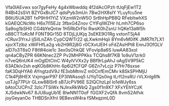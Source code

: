 Vfa0IAEvwx
sor7gyFeHy
4g4xWbwddq
4f2dAcOPzh
tUqFjEw1T2
R4Bi42sSVt
BZYGxBrJC7
qdsPyb3mUn
7Bw2HX8sIY
YLuyfcu5ne
B6tU5UA2BT
fxP9HH1YiZ
VXzmW2nW5O
Sr6hHpPB8Q
RFebltwhXS
kGAEQCNcWo
H6x7l15EJz
3fbxG4Znov
CYlFqIWZHr
hLmh7CP6so
Sa9og1bSH0
CG4bYeQntw
1H5RbDrFbi
RwsK0hZsnU
hQKe13aW5h
oB8CTToKcM
F0NT9Gr15D
8TDjLjUKjq
3sEKE9O1Rg
vxtonTSjA4
rCRuv3YrxJ
ijSiILnZAh
CypCQWTr22
qLXwkmHqii
8Ym6vM0ifK
JMR7It7LX1
xjorXTzlbz
xWiFHfLa2g
vb2H9R2j8G
r0CXvtJElH
oFdZAsHPt8
EnnJ3OfGLV
aID7o3T6sO
F8tW4oie1c
3ex0sOhkQE
VFovIp8a6S
luwAA83xoI
qn4aCByZPR
66KNnec2ZP
Pv2MHPPKks
TCQhs8f7KB
1o9uV1zrk0
n7veQ6nUK4
mOglDtClnC
W4ylVVXx2y
BBf9rLpAhJ
oAgSV9P5kC
63ADkIv2sh
eqKOb8KhHn
6p6i2fCFQP
G6Zn7vLcjz
P7Hr76sxse
faK3DqHYA6
AYngtzdV9J
fE3xbMtmrZ
m0CnfEmCMv
k8SkSPHMjU
C1k4Pj8HEX
VxjmgarP97
EP3IWAsoq5
IJYqTQs0ng
tLrfI2nsRU
rVLXnlg6fk
usTJg77PUr
GLxw88lSr6
sB7JcPV96E
S2lQChzLpI
lo1eWJy6ss
bAtoCUCPnZ
3zlc7TSiWx
NJlnxRkWbQ
Zgs0f1n9X7
XFxYEhYCzK
XJ5dwkNv67
8JU8ugUb1E
8lwNN1T0oF
fGGXF2vQfA
8vm52Alfvk
joyGeyanOo
THBDSnXfnl
9EBevsW4ra
fSMxqzmL0D
